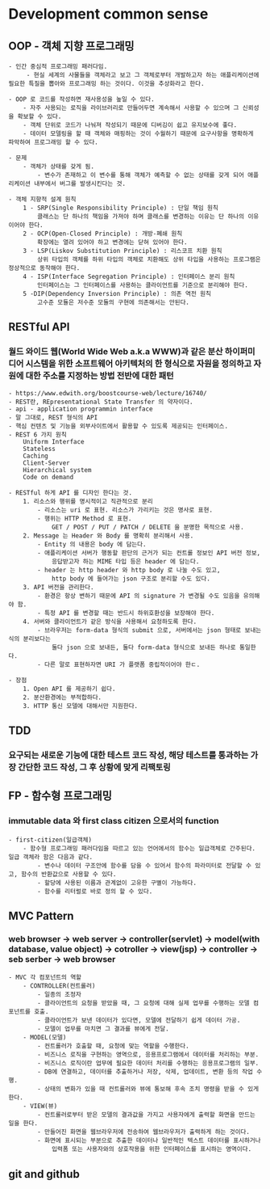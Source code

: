 # Development common sense

## OOP - 객체 지향 프로그래밍

    - 인간 중심적 프로그래밍 패러다임.
         - 현실 세계의 사물들을 객체라고 보고 그 객체로부터 개발하고자 하는 애플리케이션에 필요한 특질을 뽑아와 프로그래밍 하는 것이다. 이것을 추상화라고 한다.

    - OOP 로 코드를 작성하면 재사용성을 높일 수 있다.
        - 자주 사용되는 로직을 라이브러리로 만들어두면 계속해서 사용할 수 있으며 그 신뢰성을 확보할 수 있다.
        - 객체 단위로 코드가 나눠져 작성되기 때문에 디버깅이 쉽고 유지보수에 좋다.
        - 데이터 모델링을 할 때 객체와 매핑하는 것이 수월하기 때문에 요구사항을 명확하게 파악하여 프로그래밍 할 수 있다.

    - 문제
        - 객체가 상태를 갖게 됨.
            - 변수가 존재하고 이 변수를 통해 객체가 예측할 수 없는 상태를 갖게 되어 애플리케이션 내부에서 버그를 발생시킨다는 것.

    - 객체 지향적 설계 원칙
        1 - SRP(Single Responsibility Principle) : 단일 책임 원칙
            클래스는 단 하나의 책임을 가져야 하며 클래스를 변경하는 이유는 단 하나의 이유이어야 한다.
        2 - OCP(Open-Closed Principle) : 개방-폐쇄 원칙
            확장에는 열려 있어야 하고 변경에는 닫혀 있어야 한다.
        3 - LSP(Liskov Substitution Principle) : 리스코프 치환 원칙
            상위 타입의 객체를 하위 타입의 객체로 치환해도 상위 타입을 사용하는 프로그램은 정상적으로 동작해야 한다.
        4 - ISP(Interface Segregation Principle) : 인터페이스 분리 원칙
            인터페이스는 그 인터페이스를 사용하는 클라이언트를 기준으로 분리해야 한다.
        5 -DIP(Dependency Inversion Principle) : 의존 역전 원칙
            고수준 모듈은 저수준 모듈의 구현에 의존해서는 안된다.

## RESTful API

### 월드 와이드 웹(World Wide Web a.k.a WWW)과 같은 분산 하이퍼미디어 시스템을 위한 소프트웨어 아키텍처의 한 형식으로 자원을 정의하고 자원에 대한 주소를 지정하는 방법 전반에 대한 패턴

    - https://www.edwith.org/boostcourse-web/lecture/16740/
    - REST란, REpresentational State Transfer 의 약자이다.
    - api - application programmin interface
    - 말 그대로, REST 형식의 API
    - 핵심 컨텐츠 및 기능을 외부사이트에서 활용할 수 있도록 제공되는 인터페이스.
    - REST 6 가지 원칙
        Uniform Interface
        Stateless
        Caching
        Client-Server
        Hierarchical system
        Code on demand

    - RESTful 하게 API 를 디자인 한다는 것.
        1. 리소스와 행위를 명시적이고 직관적으로 분리
            - 리소스는 uri 로 표현. 리소스가 가리키는 것은 명사로 표현.
            - 행위는 HTTP Method 로 표현.
                GET / POST / PUT / PATCH / DELETE 을 분명한 목적으로 사용.
        2. Message 는 Header 와 Body 를 명확히 분리해서 사용.
            - Entity 의 내용은 body 에 담는다.
            - 애플리케이션 서버가 행동할 판단의 근거가 되는 컨트롤 정보인 API 버전 정보,
                응답받고자 하는 MIME 타입 등은 header 에 담는다.
            - header 는 http header 와 http body 로 나눌 수도 있고,
                http body 에 들어가는 json 구조로 분리할 수도 있다.
        3. API 버전을 관리한다.
            - 환경은 항상 변하기 때문에 API 의 signature 가 변경될 수도 있음을 유의해야 함.
            - 특정 API 를 변경할 때는 반드시 하위호환성을 보장해야 한다.
        4. 서버와 클라이언트가 같은 방식을 사용해서 요청하도록 한다.
            - 브라우저는 form-data 형식의 submit 으로, 서버에서는 json 형태로 보내는 식의 분리보다는
                둘다 json 으로 보내든, 둘다 form-data 형식으로 보내든 하나로 통일한다.
            - 다른 말로 표현하자면 URI 가 플랫폼 중립적이어야 한ㄷ.

    - 장점
        1. Open API 를 제공하기 쉽다.
        2. 분산환경에는 부적합하다.
        3. HTTP 통신 모델에 대해서만 지원한다.

## TDD

### 요구되는 새로운 기능에 대한 테스트 코드 작성, 해당 테스트를 통과하는 가장 간단한 코드 작성, 그 후 상황에 맞게 리팩토링

## FP - 함수형 프로그래밍

### immutable data 와 first class citizen 으로서의 function

    - first-citizen(일급객체)
        - 함수형 프로그래밍 패러다임을 따르고 있는 언어에서의 함수는 일급객체로 간주된다. 일급 객체라 함은 다음과 같다.
            - 변수나 데이터 구조안에 함수를 담을 수 있어서 함수의 파라미터로 전달할 수 있고, 함수의 반환값으로 사용할 수 있다.
            - 할당에 사용된 이름과 관계없이 고유한 구별이 가능하다.
            - 함수를 리터럴로 바로 정의 할 수 있다.

## MVC Pattern

### web browser -> web server -> controller(servlet) -> model(with database, value object) -> cotroller -> view(jsp) -> controller -> seb serber -> web browser

    - MVC 각 컴포넌트의 역할
        - CONTROLLER(컨트롤러)
            - 일종의 조정자
            - 클라이언트의 요청을 받았을 때, 그 요청에 대해 실제 업무를 수행하는 모델 컴포넌트를 호출.
            - 클라이언트가 보낸 데이터가 있다면, 모델에 전달하기 쉽게 데이터 가공.
            - 모델이 업무를 마치면 그 결과를 뷰에게 전달.
        - MODEL(모델)
            - 컨트롤러가 호출할 때, 요청에 맞는 역할을 수행한다.
            - 비즈니스 로직을 구현하는 영역으로, 응용프로그램에서 데이터를 처리하는 부분.
            - 비즈니스 로직이란 업무에 필요한 데이터 처리를 수행하는 응용프로그램의 일부.
            - DB에 연결하고, 데이터를 추출하거나 저장, 삭제, 업데이트, 변환 등의 작업 수행.
            - 상태의 변화가 있을 때 컨트롤러와 뷰에 통보해 후속 조치 명령을 받을 수 있게 한다.
        - VIEW(뷰)
            - 컨트롤러로부터 받은 모델의 결과값을 가지고 사용자에게 출력할 화면을 만드는 일을 한다.
            - 만들어진 화면을 웹브라우저에 전송하여 웹브라우저가 출력하게 하는 것이다.
            - 화면에 표시되는 부분으로 추출한 데이터나 일반적인 텍스트 데이터를 표시하거나
                입력폼 또는 사용자와의 상호작용을 위한 인터페이스를 표시하는 영역이다.

## git and github
